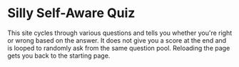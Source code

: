 # Silly Self-Aware Quiz
This site cycles through various questions and tells you whether you're right or wrong based on the answer. It does not give you a score at the end and is looped to randomly ask from the same question pool. Reloading the page gets you back to the starting page.
